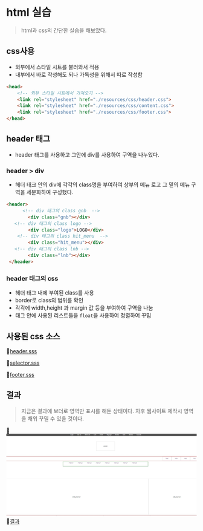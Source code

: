 # html 실습
> html과 css의 간단한 실습을 해보았다.


## css사용
  * 외부에서 스타일 시트를 불러와서 적용
  * 내부에서 바로 작성해도 되나 가독성을 위해서 따로 작성함
```html
<head>
    <!-- 외부 스타일 시트에서 가져오기 -->
    <link rel="stylesheet" href="./resources/css/header.css">
    <link rel="stylesheet" href="./resources/css/content.css">
    <link rel="stylesheet" href="./resources/css/footer.css">
</head>
```

## header 태그
* header 태그를 사용하고 그안에 div를 사용하여 구역을 나누었다.
### header > div
* 헤더 태크 안의 div에 각각의 class명을 부여하여 상부의 메뉴 로고 그 밑의 메뉴 구역을 세분화하여 구성했다.
```html
<header>
      <!-- div 태그의 class gnb  -->
        <div class="gnb"></div>
   <!-- div 태그의 class logo -->
        <div class="logo">LOGO</div>
    <!-- div 태그의 class hit_menu  -->
        <div class="hit_menu"></div>
   <!-- div 태그의 class lnb -->
        <div class="lnb"></div>
 </header>
```
### header 태그의 css
* 헤더 태그 내에 부여된 class를 사용
* border로 class의 범위를 확인
* 각각에 width,height 과 margin 값 등을 부여하여 구역을 나눔
* 태그 안에 사용된 리스트들을 `float`을 사용하여 정렬하여 꾸밈
  
## 사용된 css 소스
🔗[header.sss](./source/resources/css/header.css)

🔗[selector.sss](./source/resources/css/selector.sss)


🔗[footer.sss](./source/resources/css/footer.sss)


## 결과
> 지금은 결과에 보더로 영역만 표시를 해둔 상태이다.
> 차후 웹사이트 제작시 영역을 채워 꾸밀 수 있을 것이다.


🔗![결과](./image/css결과.JPG)
🔗[결과](http://127.0.0.1:5501/source/2023_01_25_1.html)
